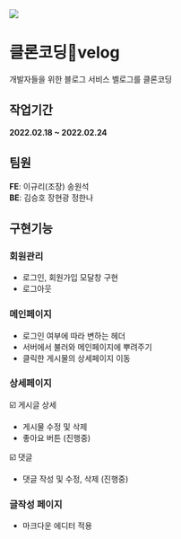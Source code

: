 <img src="https://media.vlpt.us/images/rilee/post/80f06e61-f8ff-4a51-b7e6-71145832f485/%E1%84%87%E1%85%A2%E1%86%AF%E1%84%85%E1%85%A9%E1%84%80%E1%85%B3.png">
  
# 클론코딩🌱velog
  개발자들을 위한 블로그 서비스 벨로그를 클론코딩
  
  ## 작업기간
  <strong>2022.02.18 ~ 2022.02.24</strong>   
     
  ## 팀원
  <strong>FE</strong>: 이규리(조장)  송원석   
  <strong>BE</strong>: 김승호  장현광  정한나   
     
  ## 구현기능
  ### 회원관리
  - 로그인, 회원가입 모달창 구현   
  - 로그아웃

  ### 메인페이지
  - 로그인 여부에 따라 변하는 헤더
  - 서버에서 불러와 메인페이지에 뿌려주기  
  - 클릭한 게시물의 상세페이지 이동
   
  ### 상세페이지
  ☑️ 게시글 상세   
  - 게시물 수정 및 삭제
  - 좋아요 버튼 (진행중)
     
  ☑️ 댓글   
  - 댓글 작성 및 수정, 삭제 (진행중)
     
  ### 글작성 페이지
  - 마크다운 에디터 적용
